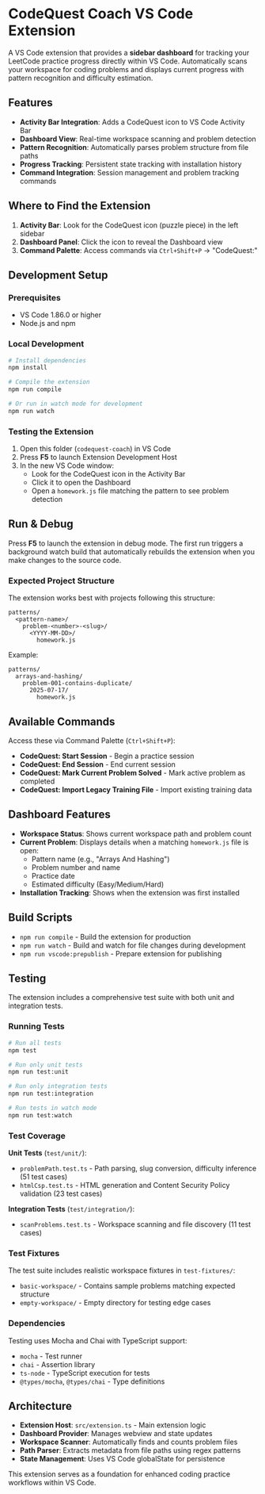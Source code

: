 # CodeQuest Coach VS Code Extension

A VS Code extension that provides a **sidebar dashboard** for tracking your LeetCode practice progress directly within VS Code. Automatically scans your workspace for coding problems and displays current progress with pattern recognition and difficulty estimation.

## Features

- **Activity Bar Integration**: Adds a CodeQuest icon to VS Code Activity Bar
- **Dashboard View**: Real-time workspace scanning and problem detection
- **Pattern Recognition**: Automatically parses problem structure from file paths
- **Progress Tracking**: Persistent state tracking with installation history
- **Command Integration**: Session management and problem tracking commands

## Where to Find the Extension

1. **Activity Bar**: Look for the CodeQuest icon (puzzle piece) in the left sidebar
2. **Dashboard Panel**: Click the icon to reveal the Dashboard view
3. **Command Palette**: Access commands via `Ctrl+Shift+P` -> "CodeQuest:"

## Development Setup

### Prerequisites
- VS Code 1.86.0 or higher
- Node.js and npm

### Local Development
```bash
# Install dependencies
npm install

# Compile the extension
npm run compile

# Or run in watch mode for development
npm run watch
```

### Testing the Extension
1. Open this folder (`codequest-coach`) in VS Code
2. Press **F5** to launch Extension Development Host
3. In the new VS Code window:
   - Look for the CodeQuest icon in the Activity Bar
   - Click it to open the Dashboard
   - Open a `homework.js` file matching the pattern to see problem detection

## Run & Debug
Press **F5** to launch the extension in debug mode. The first run triggers a background watch build that automatically rebuilds the extension when you make changes to the source code.

### Expected Project Structure
The extension works best with projects following this structure:
```
patterns/
  <pattern-name>/
    problem-<number>-<slug>/
      <YYYY-MM-DD>/
        homework.js
```

Example:
```
patterns/
  arrays-and-hashing/
    problem-001-contains-duplicate/
      2025-07-17/
        homework.js
```

## Available Commands

Access these via Command Palette (`Ctrl+Shift+P`):

- **CodeQuest: Start Session** - Begin a practice session
- **CodeQuest: End Session** - End current session  
- **CodeQuest: Mark Current Problem Solved** - Mark active problem as completed
- **CodeQuest: Import Legacy Training File** - Import existing training data

## Dashboard Features

- **Workspace Status**: Shows current workspace path and problem count
- **Current Problem**: Displays details when a matching `homework.js` file is open:
  - Pattern name (e.g., "Arrays And Hashing")
  - Problem number and name
  - Practice date
  - Estimated difficulty (Easy/Medium/Hard)
- **Installation Tracking**: Shows when the extension was first installed

## Build Scripts

- `npm run compile` - Build the extension for production
- `npm run watch` - Build and watch for file changes during development
- `npm run vscode:prepublish` - Prepare extension for publishing

## Testing

The extension includes a comprehensive test suite with both unit and integration tests.

### Running Tests

```bash
# Run all tests
npm test

# Run only unit tests
npm run test:unit

# Run only integration tests  
npm run test:integration

# Run tests in watch mode
npm run test:watch
```

### Test Coverage

**Unit Tests** (`test/unit/`):
- `problemPath.test.ts` - Path parsing, slug conversion, difficulty inference (51 test cases)
- `htmlCsp.test.ts` - HTML generation and Content Security Policy validation (23 test cases)

**Integration Tests** (`test/integration/`):
- `scanProblems.test.ts` - Workspace scanning and file discovery (11 test cases)

### Test Fixtures

The test suite includes realistic workspace fixtures in `test-fixtures/`:
- `basic-workspace/` - Contains sample problems matching expected structure
- `empty-workspace/` - Empty directory for testing edge cases

### Dependencies

Testing uses Mocha and Chai with TypeScript support:
- `mocha` - Test runner
- `chai` - Assertion library 
- `ts-node` - TypeScript execution for tests
- `@types/mocha`, `@types/chai` - Type definitions

## Architecture

- **Extension Host**: `src/extension.ts` - Main extension logic
- **Dashboard Provider**: Manages webview and state updates
- **Workspace Scanner**: Automatically finds and counts problem files
- **Path Parser**: Extracts metadata from file paths using regex patterns
- **State Management**: Uses VS Code globalState for persistence

This extension serves as a foundation for enhanced coding practice workflows within VS Code.
